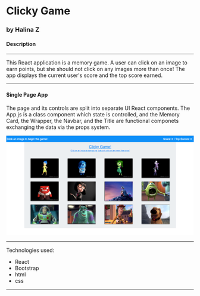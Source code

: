 # Clicky Game
### by Halina Z

#### Description
_________________________________________________________________

This React application is a memory game. A user can click on an image to earn points, but she should not click on any images more than once! The app displays the current user's score and the top score earned.
_________________________________________________________________

#### Single Page App

The page and its controls are split into separate UI React components. The App.js is a class component which state is controlled, and the Memory Card, the Wrapper, the Navbar, and the Title are functional componets exchanging the data via the props system.


![Screenshot](./public/ClickyGameScreen.png)

_________________________________________________________________

Technologies used: 
  * React
  * Bootstrap
  * html
  * css
_________________________________________________________________

